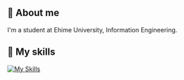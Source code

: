 ## 👋 About me
I'm a student at Ehime University, Information Engineering.

## 🌱 My skills
[![My Skills](https://skillicons.dev/icons?i=html,css,jquery,sass,c,cs,cpp,js,ts,nodejs,react,visualstudio,vscode,github,linux,mysql&perline=10)](https://skillicons.dev)


<!---
g218suna/g218suna is a ✨ special ✨ repository because its `README.md` (this file) appears on your GitHub profile.
You can click the Preview link to take a look at your changes.
--->
